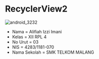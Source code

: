 # RecyclerView2

![android_3232](https://cloud.githubusercontent.com/assets/22756639/20251912/0bb874e4-aa50-11e6-88d1-79f58c0fe456.jpg)

* Nama = Alifiah Izzi Imani
* Kelas = XII RPL 4
* No Urut = 03
* NIS = 4283/1181-070
* Nama Sekolah = SMK TELKOM MALANG
